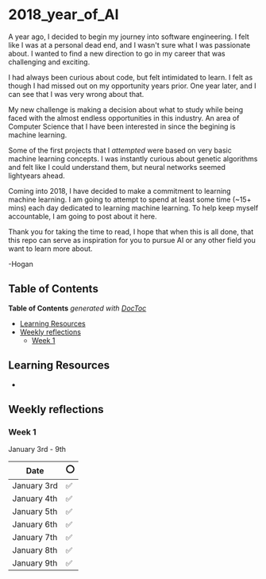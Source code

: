 # 2018_year_of_AI

A year ago, I decided to begin my journey into software engineering. I felt like I was at a personal dead end, and I wasn't sure what I was passionate about. I wanted to find a new direction to go in my career that was challenging and exciting.

I had always been curious about code, but felt intimidated to learn. I felt as though I had missed out on my opportunity years prior. One year later, and I can see that I was very wrong about that.

My new challenge is making a decision about what to study while being faced with the almost endless opportunities in this industry. An area of Computer Science that I have been interested in since the begining is machine learning.

Some of the first projects that I *attempted* were based on very basic machine learning concepts. I was instantly curious about genetic algorithms and felt like I could understand them, but neural networks seemed lightyears ahead.

Coming into 2018, I have decided to make a commitment to learning machine learning. I am going to attempt to spend at least some time (~15+ mins) each day dedicated to learning machine learning. To help keep myself accountable, I am going to post about it here.

Thank you for taking the time to read, I hope that when this is all done, that this repo can serve as inspiration for you to pursue AI or any other field you want to learn more about.

-Hogan


## Table of Contents
<!-- START doctoc generated TOC please keep comment here to allow auto update -->
<!-- DON'T EDIT THIS SECTION, INSTEAD RE-RUN doctoc TO UPDATE -->
**Table of Contents**  *generated with [DocToc](https://github.com/thlorenz/doctoc)*

- [Learning Resources](#learning-resources)
- [Weekly reflections](#weekly-reflections)
  - [Week 1](#week-1)

<!-- END doctoc generated TOC please keep comment here to allow auto update -->

## Learning Resources

-

## Weekly reflections

### Week 1
January 3rd - 9th

| Date          | ⭕  |
| ------------- | --- |
| January 3rd   | ✅   |
| January 4th   | ✅   |
| January 5th   | ✅   |
| January 6th   | ✅   |
| January 7th   | ✅   |
| January 8th   | ✅   |
| January 9th   | ✅   |
